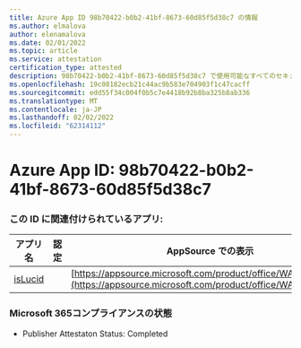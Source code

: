 ```yaml
---
title: Azure App ID 98b70422-b0b2-41bf-8673-60d85f5d38c7 の情報
ms.author: elmalova
author: elenamalova
ms.date: 02/01/2022
ms.topic: article
ms.service: attestation
certification_type: attested
description: 98b70422-b0b2-41bf-8673-60d85f5d38c7 で使用可能なすべてのセキュリティおよびコンプライアンス情報。
ms.openlocfilehash: 19c08182ecb21c44ac9b583e704903f1c47cacff
ms.sourcegitcommit: edd55f34c004f0b5c7e4418b92b8ba325b8ab336
ms.translationtype: MT
ms.contentlocale: ja-JP
ms.lasthandoff: 02/02/2022
ms.locfileid: "62314112"
---
```

# <a name="azure-app-id-98b70422-b0b2-41bf-8673-60d85f5d38c7"></a>Azure App ID: 98b70422-b0b2-41bf-8673-60d85f5d38c7


### <a name="apps-associated-with-this-id"></a>この ID に関連付けられているアプリ:
| **アプリ名** | **認定** | **AppSource での表示** |
|--------------|---------------|-----------------------|
| [isLucid](https://docs.microsoft.com/microsoft-365-app-certification/forward/WA200002385) |  | [https://appsource.microsoft.com/product/office/WA200002385](https://appsource.microsoft.com/product/office/WA200002385) |

### <a name="microsoft-365-app-compliance-status"></a>Microsoft 365コンプライアンスの状態
- Publisher Attestaton Status: Completed
